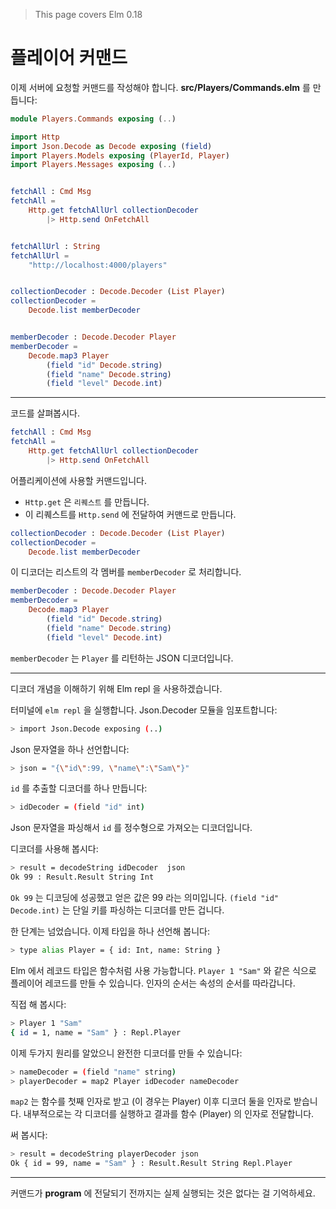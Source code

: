 > This page covers Elm 0.18

# 플레이어 커맨드

이제 서버에 요청할 커맨드를 작성해야 합니다. __src/Players/Commands.elm__ 를 만듭니다:

```elm
module Players.Commands exposing (..)

import Http
import Json.Decode as Decode exposing (field)
import Players.Models exposing (PlayerId, Player)
import Players.Messages exposing (..)


fetchAll : Cmd Msg
fetchAll =
    Http.get fetchAllUrl collectionDecoder
        |> Http.send OnFetchAll


fetchAllUrl : String
fetchAllUrl =
    "http://localhost:4000/players"


collectionDecoder : Decode.Decoder (List Player)
collectionDecoder =
    Decode.list memberDecoder


memberDecoder : Decode.Decoder Player
memberDecoder =
    Decode.map3 Player
        (field "id" Decode.string)
        (field "name" Decode.string)
        (field "level" Decode.int)
```
---

코드를 살펴봅시다.

```elm
fetchAll : Cmd Msg
fetchAll =
    Http.get fetchAllUrl collectionDecoder
        |> Http.send OnFetchAll
```

어플리케이션에 사용할 커맨드입니다.

- `Http.get` 은 `리퀘스트` 를 만듭니다.
- 이 리퀘스트를 `Http.send` 에 전달하여 커맨드로 만듭니다.

```elm
collectionDecoder : Decode.Decoder (List Player)
collectionDecoder =
    Decode.list memberDecoder
```

이 디코더는 리스트의 각 멤버를 `memberDecoder` 로 처리합니다.

```elm
memberDecoder : Decode.Decoder Player
memberDecoder =
    Decode.map3 Player
        (field "id" Decode.string)
        (field "name" Decode.string)
        (field "level" Decode.int)
```

`memberDecoder` 는 `Player` 를 리턴하는 JSON 디코더입니다.

---
디코더 개념을 이해하기 위해 Elm repl 을 사용하겠습니다.

터미널에 `elm repl` 을 실행합니다. Json.Decoder 모듈을 임포트합니다:

```bash
> import Json.Decode exposing (..)
```

Json 문자열을 하나 선언합니다:

```bash
> json = "{\"id\":99, \"name\":\"Sam\"}"
```

`id` 를 추출할 디코더를 하나 만듭니다:

```bash
> idDecoder = (field "id" int)
```

Json 문자열을 파싱해서 `id` 를 정수형으로 가져오는 디코더입니다.

디코더를 사용해 봅시다:

```bash
> result = decodeString idDecoder  json
Ok 99 : Result.Result String Int
```

`Ok 99` 는 디코딩에 성공했고 얻은 값은 99 라는 의미입니다. `(field "id" Decode.int)` 는 단일 키를 파싱하는 디코더를 만든 겁니다.

한 단계는 넘었습니다. 이제 타입을 하나 선언해 봅니다:

```bash
> type alias Player = { id: Int, name: String }
```

Elm 에서 레코드 타입은 함수처럼 사용 가능합니다. `Player 1 "Sam"` 와 같은 식으로 플레이어 레코드를 만들 수 있습니다. 인자의 순서는 속성의 순서를 따라갑니다.

직접 해 봅시다:

```bash
> Player 1 "Sam"
{ id = 1, name = "Sam" } : Repl.Player
```

이제 두가지 원리를 알았으니 완전한 디코더를 만들 수 있습니다:

```bash
> nameDecoder = (field "name" string)
> playerDecoder = map2 Player idDecoder nameDecoder
```

`map2` 는 함수를 첫째 인자로 받고 (이 경우는 Player) 이후 디코더 둘을 인자로 받습니다. 내부적으로는 각 디코더를 실행하고 결과를 함수 (Player) 의 인자로 전달합니다.

써 봅시다:
```bash
> result = decodeString playerDecoder json
Ok { id = 99, name = "Sam" } : Result.Result String Repl.Player
```

---

커맨드가 __program__ 에 전달되기 전까지는 실제 실행되는 것은 없다는 걸 기억하세요.
